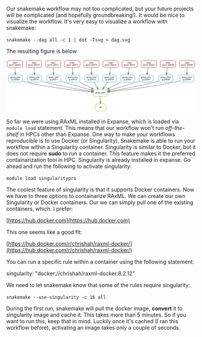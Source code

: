 Our snakemake workflow may not too complicated, but your future projects will be complicated (and hopefully groundbreaking!). It would be nice to visualize the workflow. It's very easy to visualize a workflow with snakemake:

`snakemake --dag all -c 1 | dot -Tsvg > dag.svg`

The resulting figure is below

![DAG for the phylogenomic workflow](./dag.svg)

So far we were using RAxML installed in Expanse, which is loaded via `module load` statement. This means that our workflow won't run *off-the-shelf* in HPCs other than Expanse. One way to make your workflows reproducible is to use Docker (or Singularity). 
Snakemake is able to run your workflow within a Singularity container. Singularity is similar to Docker, but it does not require **sudo** to run a container. This feature makes it the preferred containarization tool in HPC. 
Singularity is already installed in expanse. Go ahead and run the following to activate singularity:

`module load singularitypro`

The coolest feature of singularity is that it supports Docker containers. Now we have to three options to containarize RAxML. We can create our own Singularity or Docker containers. Our we can simply pull one of the existing containers, which. I prefer:

[https://hub.docker.com](https://hub.docker.com)

This one seems like a good fit:

[https://hub.docker.com/r/chrishah/raxml-docker/](https://hub.docker.com/r/chrishah/raxml-docker/)

You can run a specific rule within a container using the following statement:

singularity: "docker://chrishah/raxml-docker:8.2.12"

We need to let snakemake know that some of the rules require singularity:

`snakemake --use-singularity -c 16 all`

During the first run, snakemake will pull the docker image, **convert** it to singularity image and cache it. This takes more than 5 minutes. So if you want to run this, keep that in mind. 
Luckily once it's cached (I ran this workflow before), activating an image takes only a couple of seconds.



